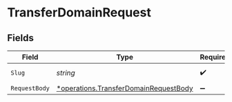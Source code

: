 # TransferDomainRequest


## Fields

| Field                                                                                         | Type                                                                                          | Required                                                                                      | Description                                                                                   | Example                                                                                       |
| --------------------------------------------------------------------------------------------- | --------------------------------------------------------------------------------------------- | --------------------------------------------------------------------------------------------- | --------------------------------------------------------------------------------------------- | --------------------------------------------------------------------------------------------- |
| `Slug`                                                                                        | *string*                                                                                      | :heavy_check_mark:                                                                            | The domain name.                                                                              | acme.com                                                                                      |
| `RequestBody`                                                                                 | [*operations.TransferDomainRequestBody](../../models/operations/transferdomainrequestbody.md) | :heavy_minus_sign:                                                                            | N/A                                                                                           |                                                                                               |